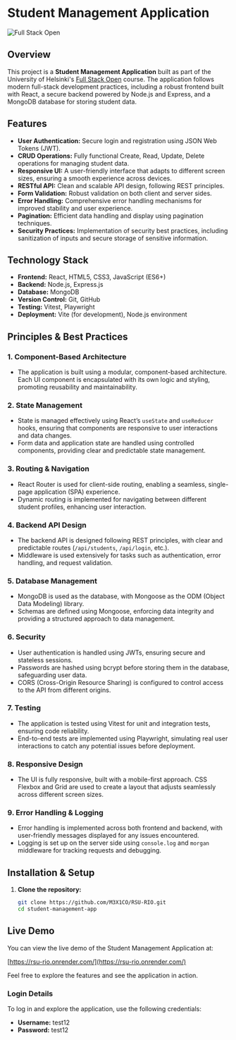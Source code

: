 # Student Management Application

![Full Stack Open](https://img.shields.io/badge/Full%20Stack%20Open-2024-blue.svg)

## Overview

This project is a **Student Management Application** built as part of the University of Helsinki's [Full Stack Open](https://fullstackopen.com/en/) course. The application follows modern full-stack development practices, including a robust frontend built with React, a secure backend powered by Node.js and Express, and a MongoDB database for storing student data.

## Features

- **User Authentication:** Secure login and registration using JSON Web Tokens (JWT).
- **CRUD Operations:** Fully functional Create, Read, Update, Delete operations for managing student data.
- **Responsive UI:** A user-friendly interface that adapts to different screen sizes, ensuring a smooth experience across devices.
- **RESTful API:** Clean and scalable API design, following REST principles.
- **Form Validation:** Robust validation on both client and server sides.
- **Error Handling:** Comprehensive error handling mechanisms for improved stability and user experience.
- **Pagination:** Efficient data handling and display using pagination techniques.
- **Security Practices:** Implementation of security best practices, including sanitization of inputs and secure storage of sensitive information.

## Technology Stack

- **Frontend:** React, HTML5, CSS3, JavaScript (ES6+)
- **Backend:** Node.js, Express.js
- **Database:** MongoDB
- **Version Control:** Git, GitHub
- **Testing:** Vitest, Playwright
- **Deployment:** Vite (for development), Node.js environment

## Principles & Best Practices

### 1. **Component-Based Architecture**
   - The application is built using a modular, component-based architecture. Each UI component is encapsulated with its own logic and styling, promoting reusability and maintainability.

### 2. **State Management**
   - State is managed effectively using React’s `useState` and `useReducer` hooks, ensuring that components are responsive to user interactions and data changes.
   - Form data and application state are handled using controlled components, providing clear and predictable state management.

### 3. **Routing & Navigation**
   - React Router is used for client-side routing, enabling a seamless, single-page application (SPA) experience.
   - Dynamic routing is implemented for navigating between different student profiles, enhancing user interaction.

### 4. **Backend API Design**
   - The backend API is designed following REST principles, with clear and predictable routes (`/api/students`, `/api/login`, etc.).
   - Middleware is used extensively for tasks such as authentication, error handling, and request validation.

### 5. **Database Management**
   - MongoDB is used as the database, with Mongoose as the ODM (Object Data Modeling) library.
   - Schemas are defined using Mongoose, enforcing data integrity and providing a structured approach to data management.

### 6. **Security**
   - User authentication is handled using JWTs, ensuring secure and stateless sessions.
   - Passwords are hashed using bcrypt before storing them in the database, safeguarding user data.
   - CORS (Cross-Origin Resource Sharing) is configured to control access to the API from different origins.

### 7. **Testing**
   - The application is tested using Vitest for unit and integration tests, ensuring code reliability.
   - End-to-end tests are implemented using Playwright, simulating real user interactions to catch any potential issues before deployment.

### 8. **Responsive Design**
   - The UI is fully responsive, built with a mobile-first approach. CSS Flexbox and Grid are used to create a layout that adjusts seamlessly across different screen sizes.

### 9. **Error Handling & Logging**
   - Error handling is implemented across both frontend and backend, with user-friendly messages displayed for any issues encountered.
   - Logging is set up on the server side using `console.log` and `morgan` middleware for tracking requests and debugging.

## Installation & Setup

1. **Clone the repository:**
   ```bash
   git clone https://github.com/M3X1CO/RSU-RIO.git
   cd student-management-app


## Live Demo

You can view the live demo of the Student Management Application at:

[https://rsu-rio.onrender.com/](https://rsu-rio.onrender.com/)

Feel free to explore the features and see the application in action.

### Login Details

To log in and explore the application, use the following credentials:

- **Username:** test12
- **Password:** test12
